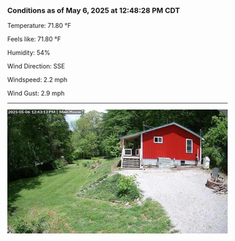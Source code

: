 ### Conditions as of May 6, 2025 at 12:48:28 PM CDT 

Temperature: 71.80 &deg;F

Feels like: 71.80 &deg;F

Humidity: 54%

Wind Direction: SSE

Windspeed: 2.2 mph

Wind Gust: 2.9 mph

---

<img src="./images/latest.jpeg"/>

